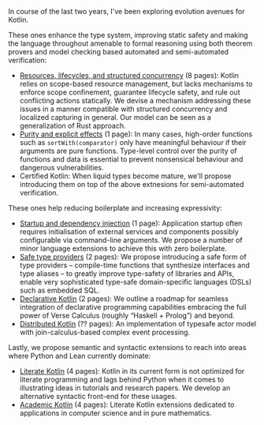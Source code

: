 In course of the last two years, I've been exploring evolution avenues for Kotlin.

These ones enhance the type system, improving static safety and making the language throughout amenable to formal reasoning using both theorem provers and model checking based automated and semi-automated verification:
- [Resources, lifecycles, and structured concurrency](kotlin_objects.pdf) (8 pages): Kotlin relies on scope-based resource management, but lacks mechanisms to enforce scope confinement, guarantee lifecycle safety, and rule out conflicting actions statically. We devise a mechanism addressing these issues in a manner compatible with structured concurrency and localized capturing in general. Our model can be seen as a generalization of Rust approach.
- [Purity and explicit effects](kotlin_purity.pdf) (1 page): In many cases, high-order functions such as `sortWith(comparator)` only have meaningful behaviour if their arguments are pure functions. Type-level control over the purity of functions and data is essential to prevent nonsensical behaviour and dangerous vulnerabilities.
- Certified Kotlin: When liquid types become mature, we'll propose introducing them on top of the above extnesions for semi-automated verification.

These ones help reducing boilerplate and increasing expressivity:
- [Startup and dependency injection](kotlin_startup.pdf) (1 page): Application startup often requires initialisation of external services and components possibly configurable via command-line arguments. We propose a number of minor language extensions to achieve this with zero boilerplate.
- [Safe type providers](kotlin_meta.pdf) (2 pages): We propose introducing a safe form of type providers – compile-time functions that synthesize interfaces and type aliases – to greatly improve type-safety of libraries and APIs, enable very sophisticated type-safe domain-specific languages (DSLs) such as embedded SQL.
- [Declarative Kotlin](kotlin_declarative.pdf) (2 pages): We outline a roadmap for seamless integration of declarative programming capabilities embracing the full power of Verse Calculus (roughly “Haskell + Prolog”) and beyond.
- [Distributed Kotlin]() (?? pages): An implementation of typesafe actor model with join-calculus-based complex event processing.


Lastly, we propose semantic and syntactic extensions to reach into areas where Python and Lean currently dominate:
- [Literate Kotlin](kotlin_literate.pdf) (4 pages): Kotlin in its current form is not optimized for literate programming and lags behind Python when it comes to illustrating ideas in tutorials and research papers. We develop an alternative syntactic front-end for these usages.
- [Academic Kotlin](kotlin_academic.pdf) (4 pages): Literate Kotlin extensions dedicated to applications in computer science and in pure mathematics.
